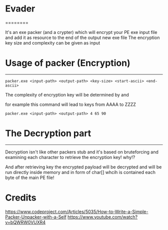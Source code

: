 # Evader
========
 
It's an exe packer (and a crypter) which will encrypt your PE exe input file and add it as resource to the end of the output new exe file
The encryption key size and complexity can be given as input

# Usage of packer (Encryption)
-----------------

    packer.exe <input-path> <output-path> <key-size> <start-ascii> <end-ascii>
  
The complexity of encryption key will be determined by <start-ascii> and <end-ascii>
  
for example this command will lead to keys from AAAA to ZZZZ

    packer.exe <input-path> <output-path> 4 65 90
    
# The Decryption part
-------------------
Decryption isn't like other packers stub and it's based on bruteforcing and examining each character to retrieve the encryption key! why!?

And after retrieving key the encrypted payload will be decrypted and will be run directly inside memory and in form of char[] whcih is contained each byte of the main PE file!

# Credits
 https://www.codeproject.com/Articles/5035/How-to-Write-a-Simple-Packer-Unpacker-with-a-Self
 https://www.youtube.com/watch?v=bQWRW0VUXR4
